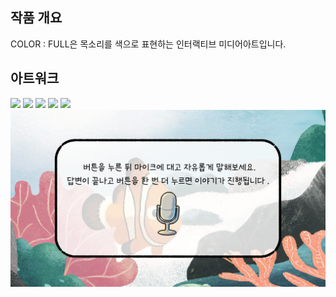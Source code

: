 <!-- Using HTML to center the abstract -->
<div class="columns is-centered has-text-centered">
  <div class="column is-four-fifths">
    <h2>작품 개요</h2>
    <div class="content has-text-justified">
      COLOR : FULL은 목소리를 색으로 표현하는 인터랙티브 미디어아트입니다.
    </div>
  </div>
</div>



## 아트워크 
<div class="image-row">
  <img src="오프닝2.jpg" >
  <img src="오프닝4.jpg" >
  <img src="지도.png" >
  <img src="거북이 대사1.gif" >
  <img src="니모.png" >
  <img src="images/test.png" >



</code></pre>

